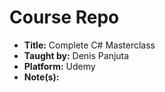 # Course Repo

- **Title:** Complete C# Masterclass
- **Taught by:** Denis Panjuta
- **Platform:** Udemy
- **Note(s):**
